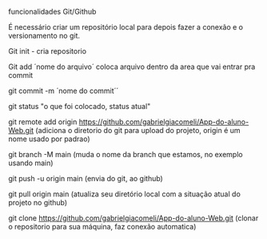  funcionalidades Git/Github

 É necessário criar um repositório local para depois fazer a conexão e o versionamento no git.

Git init - cria repositorio

Git add ´nome do arquivo´ coloca arquivo dentro da area que vai entrar pra commit

git commit -m ´nome do commit´´

git status "o que foi colocado, status atual"

git remote add origin https://github.com/gabrielgiacomeli/App-do-aluno-Web.git  (adiciona o diretorio do git para upload do projeto, origin é um nome usado por padrao)

git branch -M main (muda o nome da branch que estamos, no exemplo usando main)

git push -u origin main (envia do git, ao github)

git pull origin main (atualiza seu diretório local com a situação atual do projeto no github)

git clone https://github.com/gabrielgiacomeli/App-do-aluno-Web.git (clonar o repositorio para sua máquina, faz conexão automatica)


